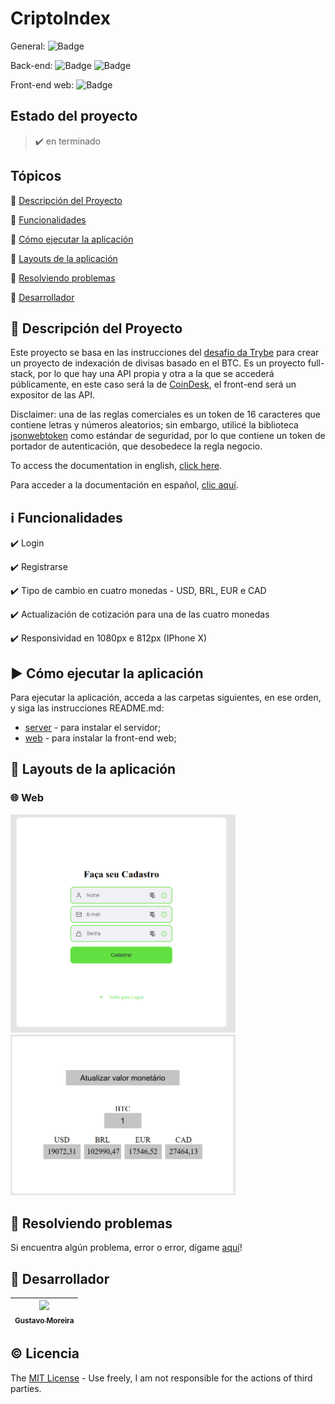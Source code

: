 # CriptoIndex

General: ![Badge](https://img.shields.io/badge/types-Flow%20%7C%20TypeScript-blue)

Back-end: ![Badge](https://img.shields.io/badge/node-%3E%3D%2012.18.2-brightgreen) ![Badge](https://img.shields.io/badge/PostgreSQL-v12.0-lightblue)

Front-end web: ![Badge](https://img.shields.io/badge/Bootcamp%20Rocketseat-ReactJS-blueviolet)

## Estado del proyecto

> :heavy_check_mark: en terminado

## Tópicos

🔹 [Descripción del Proyecto](#link-descripción-del-proyecto)

🔹 [Funcionalidades](#information_source-funcionalidades)

🔹 [Cómo ejecutar la aplicación](#arrow_forward-como-ejecutar-la-aplicacion)

🔹 [Layouts de la aplicación](#scroll-layouts-de-la-aplicación)

🔹 [Resolviendo problemas](#hammer-resolviendo-problemas)

🔹 [Desarrollador](#octopus-Desarrollador)

## :link: Descripción del Proyecto

<p align="justify">
  
  Este proyecto se basa en las instrucciones del [desafío da Trybe](https://github.com/betrybe/technical-test) para crear un proyecto de indexación de divisas basado en el BTC. Es un proyecto full-stack, por lo que hay una API propia y otra a la que se accederá públicamente, en este caso será la de [CoinDesk](https://www.coindesk.com/coindesk-api), el front-end será un expositor de las API.
  
  Disclaimer: una de las reglas comerciales es un token de 16 caracteres que contiene letras y números aleatorios; sin embargo, utilicé la biblioteca [jsonwebtoken](https://www.npmjs.com/package/jsonwebtoken) como estándar de seguridad, por lo que contiene un token de portador de autenticación, que desobedece la regla negocio.

  To access the documentation in english, [click here](https://github.com/MGustav0/CriptoIndex/blob/main/README-us.md).
  
  Para acceder a la documentación en español, [clic aquí](https://github.com/MGustav0/CriptoIndex/blob/main/README-es.md).

</p>

## :information_source: Funcionalidades

✔️ Login

✔️ Registrarse

✔️ Tipo de cambio en cuatro monedas - USD, BRL, EUR e CAD

✔️ Actualización de cotización para una de las cuatro monedas

✔️ Responsividad en 1080px e 812px (IPhone X)

## :arrow_forward: Cómo ejecutar la aplicación

Para ejecutar la aplicación, acceda a las carpetas siguientes, en ese orden, y siga las instrucciones README.md:

- [server](https://github.com/MGustav0/CriptoIndex/blob/main/api) - para instalar el servidor;
- [web](https://github.com/MGustav0/CriptoIndex/blob/main/web) - para instalar la front-end web;

## :scroll: Layouts de la aplicación

### 🌐 Web

<img src="https://github.com/MGustav0/CriptoIndex/blob/main/extras/screenshots/web/01_-_register.png" width="360" heigth="640" />   <img src="https://github.com/MGustav0/CriptoIndex/blob/main/extras/screenshots/web/09_-_show_currencies.png" width="360" heigth="640" />

## :hammer: Resolviendo problemas

Si encuentra algún problema, error o error, dígame [aquí](https://github.com/MGustav0/CriptoIndex/issues)!

## :octopus: Desarrollador

| [<img src="https://avatars1.githubusercontent.com/u/18315899?s=460&u=54d9c6ea66f2b27120bf39dabe1d36ff22a92b9d&v=4>][(https://github.com/MGustav0](https://avatars1.githubusercontent.com/u/18315899?s=460&u=54d9c6ea66f2b27120bf39dabe1d36ff22a92b9d&v=4))" width=115><br><sub>Gustavo Moreira</sub>](https://github.com/MGustav0) |
| :---: |

## :copyright: Licencia

The [MIT License](https://opensource.org/licenses/MIT) - Use freely, I am not responsible for the actions of third parties.

